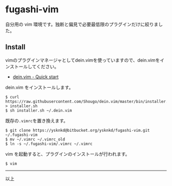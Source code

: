 # fugashi-vim

自分用の vim 環境です。独断と偏見で必要最低限のプラグインだけに絞りました。

## Install

vimのプラグインマネージャとしてdein.vimを使っていますので、dein.vimをインストールしてください。

 * [dein.vim - Quick start](https://github.com/Shougo/dein.vim#quick-start)

dein.vim をインストールします。

```
$ curl https://raw.githubusercontent.com/Shougo/dein.vim/master/bin/installer.sh > installer.sh
$ sh installer.sh ~/.dein.vim
```

既存の`.vimrc`を置き換えます。

```
$ git clone https://ysknkd@bitbucket.org/ysknkd/fugashi-vim.git ~/.fugashi-vim
$ mv ~/.vimrc ~/.vimrc_old
$ ln -s ~/.fugashi-vim/.vimrc ~/.vimrc
```

vim を起動すると、プラグインのインストールが行われます。

```
$ vim
```

---

以上

